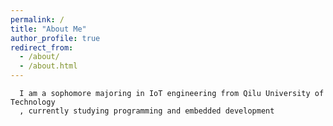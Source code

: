 ```yaml
---
permalink: /
title: "About Me"
author_profile: true
redirect_from: 
  - /about/
  - /about.html
---  
```

      I am a sophomore majoring in IoT engineering from Qilu University of Technology
      , currently studying programming and embedded development
